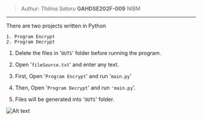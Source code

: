 
>Authur: _Thilina Satoru_  **GAHDSE202F-009** NIBM
***


There are two projects written in Python

	1. Program Encrypt
	2. Program Decrypt 

1. Delete the files in '`OUTS`' folder before running the program.
2. Open '`fileSource.txt`' and enter any text.

3. First, Open '`Program Encrypt`' and run '`main.py`'
4. Then, Open '`Program Decrypt`' and run `'main.py`'.

5. Files will be generated into '`OUTS`' folder.

![Alt text](/Program%Encrypt/venv/out.png?raw=true "Optional Title")

